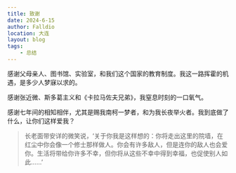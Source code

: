 ```yaml
---
title: 致谢
date: 2024-6-15
author: Falldio
location: 大连
layout: blog
tags: 
    - 总结
---
```


感谢父母亲人、图书馆、实验室，和我们这个国家的教育制度。我这一路挥霍的机遇，是多少人梦寐以求的。

感谢张近微、斯多葛主义和《卡拉马佐夫兄弟》，我窒息时刻的一口氧气。

感谢七年间的相知相伴，尤其是赐我南柯一梦者，和为我长夜举火者。我到底做了什么，让你们这样爱我？

> 长老面带安详的微笑说，‘关于你我是这样想的：你将走出这里的院墙，在红尘中你会像一个修士那样做人。你会有许多敌人，但是连你的敌人也会爱你。生活将带给你许多不幸，但你将从这些不幸中得到幸福，也促使别人如此……’
